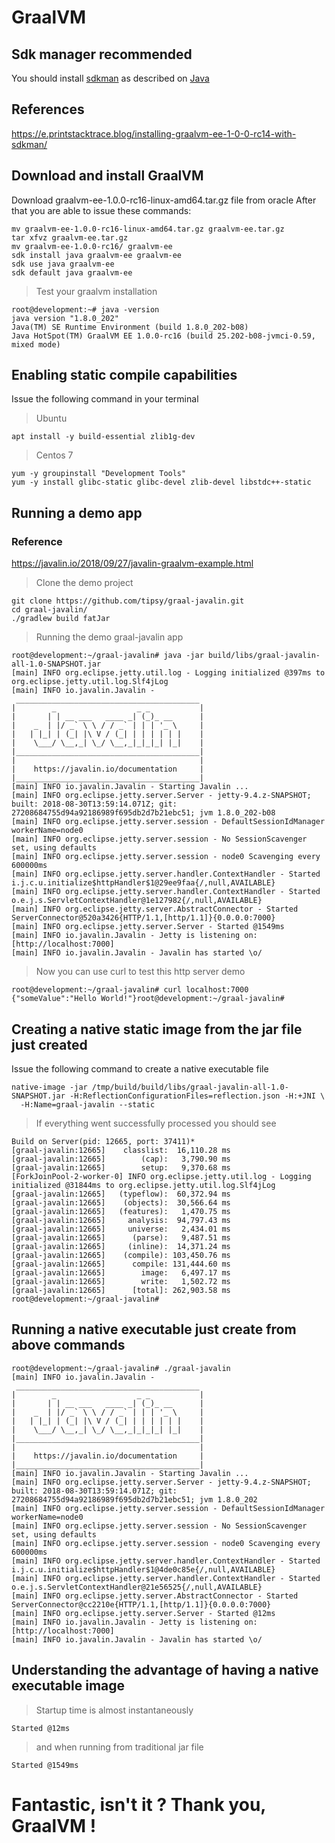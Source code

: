 
# GraalVM 

## Sdk manager recommended
You should install [sdkman](https://sdkman.io/) as described on [Java](https://github.com/RELATO/sources.ms4.io/blob/master/Java.md)

## References
https://e.printstacktrace.blog/installing-graalvm-ee-1-0-0-rc14-with-sdkman/

## Download and install GraalVM

Download graalvm-ee-1.0.0-rc16-linux-amd64.tar.gz file from oracle
After that you are able to issue these commands:
```
mv graalvm-ee-1.0.0-rc16-linux-amd64.tar.gz graalvm-ee.tar.gz
tar xfvz graalvm-ee.tar.gz
mv graalvm-ee-1.0.0-rc16/ graalvm-ee
sdk install java graalvm-ee graalvm-ee
sdk use java graalvm-ee
sdk default java graalvm-ee
```
> Test your graalvm installation
```
root@development:~# java -version
java version "1.8.0_202"
Java(TM) SE Runtime Environment (build 1.8.0_202-b08)
Java HotSpot(TM) GraalVM EE 1.0.0-rc16 (build 25.202-b08-jvmci-0.59, mixed mode)
```
## Enabling static compile capabilities
Issue the following command in your terminal
> Ubuntu
```
apt install -y build-essential zlib1g-dev
```
> Centos 7
```
yum -y groupinstall "Development Tools"
yum -y install glibc-static glibc-devel zlib-devel libstdc++-static
``` 
## Running a demo app

### Reference
https://javalin.io/2018/09/27/javalin-graalvm-example.html

> Clone the demo project
```
git clone https://github.com/tipsy/graal-javalin.git
cd graal-javalin/
./gradlew build fatJar
```
> Running the demo graal-javalin app
```
root@development:~/graal-javalin# java -jar build/libs/graal-javalin-all-1.0-SNAPSHOT.jar
[main] INFO org.eclipse.jetty.util.log - Logging initialized @397ms to org.eclipse.jetty.util.log.Slf4jLog
[main] INFO io.javalin.Javalin -
 _________________________________________
|        _                  _ _           |
|       | | __ ___   ____ _| (_)_ __      |
|    _  | |/ _` \ \ / / _` | | | '_ \     |
|   | |_| | (_| |\ V / (_| | | | | | |    |
|    \___/ \__,_| \_/ \__,_|_|_|_| |_|    |
|_________________________________________|
|                                         |
|    https://javalin.io/documentation     |
|_________________________________________|
[main] INFO io.javalin.Javalin - Starting Javalin ...
[main] INFO org.eclipse.jetty.server.Server - jetty-9.4.z-SNAPSHOT; built: 2018-08-30T13:59:14.071Z; git: 27208684755d94a92186989f695db2d7b21ebc51; jvm 1.8.0_202-b08
[main] INFO org.eclipse.jetty.server.session - DefaultSessionIdManager workerName=node0
[main] INFO org.eclipse.jetty.server.session - No SessionScavenger set, using defaults
[main] INFO org.eclipse.jetty.server.session - node0 Scavenging every 600000ms
[main] INFO org.eclipse.jetty.server.handler.ContextHandler - Started i.j.c.u.initialize$httpHandler$1@29ee9faa{/,null,AVAILABLE}
[main] INFO org.eclipse.jetty.server.handler.ContextHandler - Started o.e.j.s.ServletContextHandler@1e127982{/,null,AVAILABLE}
[main] INFO org.eclipse.jetty.server.AbstractConnector - Started ServerConnector@520a3426{HTTP/1.1,[http/1.1]}{0.0.0.0:7000}
[main] INFO org.eclipse.jetty.server.Server - Started @1549ms
[main] INFO io.javalin.Javalin - Jetty is listening on: [http://localhost:7000]
[main] INFO io.javalin.Javalin - Javalin has started \o/
```
> Now you can use curl to test this http server demo
```
root@development:~/graal-javalin# curl localhost:7000
{"someValue":"Hello World!"}root@development:~/graal-javalin#
```

## Creating a native static image from the jar file just created
Issue the following command to create a native executable file
```
native-image -jar /tmp/build/build/libs/graal-javalin-all-1.0-SNAPSHOT.jar -H:ReflectionConfigurationFiles=reflection.json -H:+JNI \
  -H:Name=graal-javalin --static
```
> If everything went successfully processed you should see
```
Build on Server(pid: 12665, port: 37411)*
[graal-javalin:12665]    classlist:  16,110.28 ms
[graal-javalin:12665]        (cap):   3,790.90 ms
[graal-javalin:12665]        setup:   9,370.68 ms
[ForkJoinPool-2-worker-0] INFO org.eclipse.jetty.util.log - Logging initialized @31844ms to org.eclipse.jetty.util.log.Slf4jLog
[graal-javalin:12665]   (typeflow):  60,372.94 ms
[graal-javalin:12665]    (objects):  30,566.64 ms
[graal-javalin:12665]   (features):   1,470.75 ms
[graal-javalin:12665]     analysis:  94,797.43 ms
[graal-javalin:12665]     universe:   2,434.01 ms
[graal-javalin:12665]      (parse):   9,487.51 ms
[graal-javalin:12665]     (inline):  14,371.24 ms
[graal-javalin:12665]    (compile): 103,450.76 ms
[graal-javalin:12665]      compile: 131,444.60 ms
[graal-javalin:12665]        image:   6,497.17 ms
[graal-javalin:12665]        write:   1,502.72 ms
[graal-javalin:12665]      [total]: 262,903.58 ms
root@development:~/graal-javalin#
```
## Running a native executable just create from above commands
```
root@development:~/graal-javalin# ./graal-javalin
[main] INFO io.javalin.Javalin -
 _________________________________________
|        _                  _ _           |
|       | | __ ___   ____ _| (_)_ __      |
|    _  | |/ _` \ \ / / _` | | | '_ \     |
|   | |_| | (_| |\ V / (_| | | | | | |    |
|    \___/ \__,_| \_/ \__,_|_|_|_| |_|    |
|_________________________________________|
|                                         |
|    https://javalin.io/documentation     |
|_________________________________________|
[main] INFO io.javalin.Javalin - Starting Javalin ...
[main] INFO org.eclipse.jetty.server.Server - jetty-9.4.z-SNAPSHOT; built: 2018-08-30T13:59:14.071Z; git: 27208684755d94a92186989f695db2d7b21ebc51; jvm 1.8.0_202
[main] INFO org.eclipse.jetty.server.session - DefaultSessionIdManager workerName=node0
[main] INFO org.eclipse.jetty.server.session - No SessionScavenger set, using defaults
[main] INFO org.eclipse.jetty.server.session - node0 Scavenging every 600000ms
[main] INFO org.eclipse.jetty.server.handler.ContextHandler - Started i.j.c.u.initialize$httpHandler$1@4de0c85e{/,null,AVAILABLE}
[main] INFO org.eclipse.jetty.server.handler.ContextHandler - Started o.e.j.s.ServletContextHandler@21e56525{/,null,AVAILABLE}
[main] INFO org.eclipse.jetty.server.AbstractConnector - Started ServerConnector@cc2210e{HTTP/1.1,[http/1.1]}{0.0.0.0:7000}
[main] INFO org.eclipse.jetty.server.Server - Started @12ms
[main] INFO io.javalin.Javalin - Jetty is listening on: [http://localhost:7000]
[main] INFO io.javalin.Javalin - Javalin has started \o/
```
## Understanding the advantage of having a native executable image
> Startup time is almost instantaneously 
```
Started @12ms
```
> and when running from traditional jar file 
```
Started @1549ms
```

# Fantastic, isn't it ? Thank you, GraalVM !
